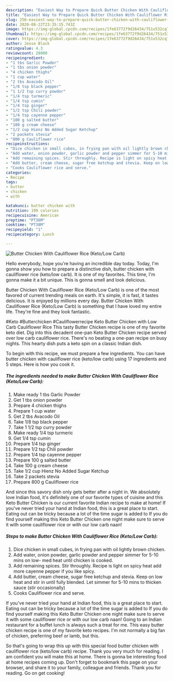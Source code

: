 ```yaml
---
description: "Easiest Way to Prepare Quick Butter Chicken With Cauliflower Rice (Keto/Low Carb)"
title: "Easiest Way to Prepare Quick Butter Chicken With Cauliflower Rice (Keto/Low Carb)"
slug: 256-easiest-way-to-prepare-quick-butter-chicken-with-cauliflower-rice-keto-low-carb
date: 2020-08-22T23:35:15.743Z
image: https://img-global.cpcdn.com/recipes/1fe63772f9d26434/751x532cq70/butter-chicken-with-cauliflower-rice-ketolow-carb-recipe-main-photo.jpg
thumbnail: https://img-global.cpcdn.com/recipes/1fe63772f9d26434/751x532cq70/butter-chicken-with-cauliflower-rice-ketolow-carb-recipe-main-photo.jpg
cover: https://img-global.cpcdn.com/recipes/1fe63772f9d26434/751x532cq70/butter-chicken-with-cauliflower-rice-ketolow-carb-recipe-main-photo.jpg
author: Jesse Black
ratingvalue: 4.3
reviewcount: 28000
recipeingredient:
- "1 tbs Garlic Powder"
- "1 tbs onion powder"
- "4 chicken thighs"
- "1 cup water"
- "2 tbs Avacodo Oil"
- "1/8 tsp black pepper"
- "1 1/2 tsp curry powder"
- "1/4 tsp turmeric"
- "1/4 tsp cumin"
- "1/4 tsp ginger"
- "1/2 tsp Chili powder"
- "1/4 tsp cayenne pepper"
- "100 g salted butter"
- "100 g cream cheese"
- "1/2 cup Hienz No Added Sugar Ketchup"
- "2 packets stevia"
- "800 g Cauliflower rice"
recipeinstructions:
- "Dice chicken in small cubes, in frying pan with oil lightly brown chicken."
- "Add water, onion powder, garlic powder and pepper simmer for 5-10 mins on low- med heat until chicken is cooked."
- "Add remaining spices. Stir throughly. Recipe is light on spicy heat add more cayenne pepper if you like spicy."
- "Add butter, cream cheese, sugar free ketchup and stevia. Keep on low heat and stir in until fully blended. Let simmer for 5-10 mins to thicken sauce (stir occasionally)"
- "Cooks Cauliflower rice and serve."
categories:
- Recipe
tags:
- butter
- chicken
- with

katakunci: butter chicken with 
nutrition: 199 calories
recipecuisine: American
preptime: "PT36M"
cooktime: "PT38M"
recipeyield: "1"
recipecategory: Lunch

---
```



![Butter Chicken With Cauliflower Rice (Keto/Low Carb)](https://img-global.cpcdn.com/recipes/1fe63772f9d26434/751x532cq70/butter-chicken-with-cauliflower-rice-ketolow-carb-recipe-main-photo.jpg)

Hello everybody, hope you're having an incredible day today. Today, I'm gonna show you how to prepare a distinctive dish, butter chicken with cauliflower rice (keto/low carb). It is one of my favorites. This time, I'm gonna make it a bit unique. This is gonna smell and look delicious.

Butter Chicken With Cauliflower Rice (Keto/Low Carb) is one of the most favored of current trending meals on earth. It's simple, it is fast, it tastes delicious. It is enjoyed by millions every day. Butter Chicken With Cauliflower Rice (Keto/Low Carb) is something that I have loved my entire life. They're fine and they look fantastic.

#Keto #Butterchicken #Cauliflowerrecipe Keto Butter Chicken with Low Carb Cauliflower Rice This tasty Butter Chicken recipe is one of my favorite keto diet. Dig into this decadent one-pan Keto Butter Chicken recipe served over low carb cauliflower rice. There&#39;s no beating a one-pan recipe on busy nights. This hearty dish puts a keto spin on a classic Indian dish.


To begin with this recipe, we must prepare a few ingredients. You can have butter chicken with cauliflower rice (keto/low carb) using 17 ingredients and 5 steps. Here is how you cook it.

<!--inarticleads1-->

##### The ingredients needed to make Butter Chicken With Cauliflower Rice (Keto/Low Carb):

1. Make ready 1 tbs Garlic Powder
1. Get 1 tbs onion powder
1. Prepare 4 chicken thighs
1. Prepare 1 cup water
1. Get 2 tbs Avacodo Oil
1. Take 1/8 tsp black pepper
1. Take 1 1/2 tsp curry powder
1. Make ready 1/4 tsp turmeric
1. Get 1/4 tsp cumin
1. Prepare 1/4 tsp ginger
1. Prepare 1/2 tsp Chili powder
1. Prepare 1/4 tsp cayenne pepper
1. Prepare 100 g salted butter
1. Take 100 g cream cheese
1. Take 1/2 cup Hienz No Added Sugar Ketchup
1. Take 2 packets stevia
1. Prepare 800 g Cauliflower rice


And since this savory dish only gets better after a night in. We absolutely love Indian food, it&#39;s definitely one of our favorite types of cuisine and this Keto Butter Chicken is our current favorite Indian recipe to make at home! If you&#39;ve never tried your hand at Indian food, this is a great place to start. Eating out can be tricky because a lot of the time sugar is added to If you do find yourself making this Keto Butter Chicken one night make sure to serve it with some cauliflower rice or with our low carb naan! 

<!--inarticleads2-->

##### Steps to make Butter Chicken With Cauliflower Rice (Keto/Low Carb):

1. Dice chicken in small cubes, in frying pan with oil lightly brown chicken.
1. Add water, onion powder, garlic powder and pepper simmer for 5-10 mins on low- med heat until chicken is cooked.
1. Add remaining spices. Stir throughly. Recipe is light on spicy heat add more cayenne pepper if you like spicy.
1. Add butter, cream cheese, sugar free ketchup and stevia. Keep on low heat and stir in until fully blended. Let simmer for 5-10 mins to thicken sauce (stir occasionally)
1. Cooks Cauliflower rice and serve.


If you&#39;ve never tried your hand at Indian food, this is a great place to start. Eating out can be tricky because a lot of the time sugar is added to If you do find yourself making this Keto Butter Chicken one night make sure to serve it with some cauliflower rice or with our low carb naan! Going to an Indian restaurant for a buffet lunch is always such a treat for me. This easy butter chicken recipe is one of my favorite keto recipes. I&#39;m not normally a big fan of chicken, preferring beef or lamb, but this. 

So that's going to wrap this up with this special food butter chicken with cauliflower rice (keto/low carb) recipe. Thank you very much for reading. I am confident you will make this at home. There is gonna be interesting food at home recipes coming up. Don't forget to bookmark this page on your browser, and share it to your family, colleague and friends. Thank you for reading. Go on get cooking!
